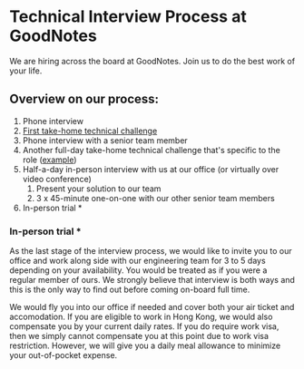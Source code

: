 # Technical Interview Process at GoodNotes

We are hiring across the board at GoodNotes. Join us to do the best work of your life.

## Overview on our process:

1. Phone interview
2. [First take-home technical challenge](common/crdt.md)
3. Phone interview with a senior team member
4. Another full-day take-home technical challenge that's specific to the role ([example](mobile))
5. Half-a-day in-person interview with us at our office (or virtually over video conference)
    1. Present your solution to our team
    2. 3 x 45-minute one-on-one with our other senior team members
6. In-person trial *

### In-person trial *
As the last stage of the interview process, we would like to invite you to our office and work along side with our engineering team for 3 to 5 days depending on your availability. You would be treated as if you were a regular member of ours. We strongly believe that interview is both ways and this is the only way to find out before coming on-board full time.

We would fly you into our office if needed and cover both your air ticket and accomodation. If you are eligible to work in Hong Kong, we would  also compensate you by your current daily rates. If you do require work visa, then we simply cannot compensate you at this point due to work visa restriction. However, we will give you a daily meal allowance to minimize your out-of-pocket expense.
